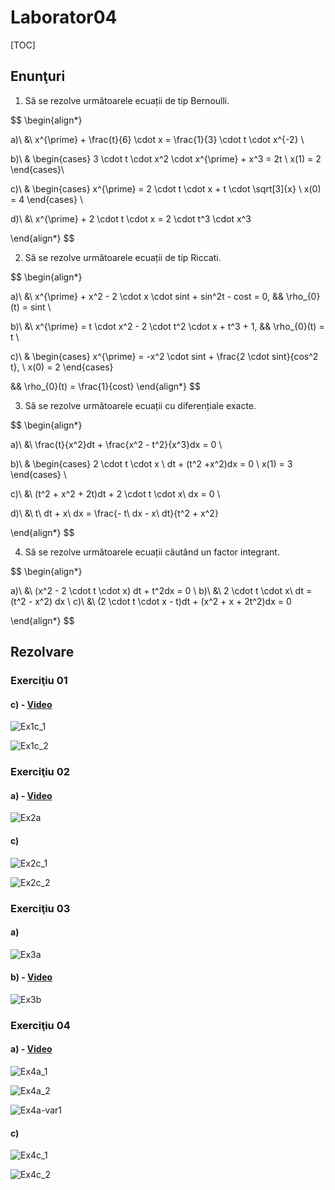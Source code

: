 # Laborator04

[TOC]

## Enunţuri

1. Să se rezolve următoarele ecuații de tip Bernoulli.

$$
\begin{align*}

a)\ &\ x^{\prime} + \frac{t}{6} \cdot x = \frac{1}{3} \cdot t \cdot x^{-2} \\

b)\ &
\begin{cases}
3 \cdot t \cdot x^2 \cdot x^{\prime} + x^3 = 2t \\
x(1) = 2
\end{cases}\\

c)\ &
\begin{cases}
x^{\prime} = 2 \cdot t \cdot x + t \cdot \sqrt[3]{x} \\
x(0) = 4
\end{cases} \\

d)\ &\ x^{\prime} + 2 \cdot t \cdot x = 2 \cdot t^3 \cdot x^3

\end{align*}
$$

2. Să se rezolve următoarele ecuații de tip Riccati.

$$
\begin{align*}

a)\ &\ x^{\prime} + x^2 - 2 \cdot x \cdot sint + sin^2t - cost = 0, && \rho_{0}(t) = sint \\

b)\ &\ x^{\prime} = t \cdot x^2 - 2 \cdot t^2 \cdot x + t^3 + 1, && \rho_{0}(t) = t \\

c)\ &
\begin{cases}
x^{\prime} = -x^2 \cdot sint + \frac{2 \cdot sint}{cos^2 t}, \\
x(0) = 2
\end{cases}

&& \rho_{0}(t) = \frac{1}{cost}
\end{align*}
$$

3. Să se rezolve următoarele ecuații cu diferențiale exacte. 

$$
\begin{align*}

a)\ &\ \frac{t}{x^2}dt + \frac{x^2 - t^2}{x^3}dx = 0 \\

b)\ &
\begin{cases}
2 \cdot t \cdot x \ dt + (t^2 +x^2)dx = 0 \\
x(1) = 3
\end{cases} \\

c)\ &\ (t^2 + x^2 + 2t)dt + 2 \cdot t \cdot x\ dx = 0 \\

d)\ &\ t\ dt + x\ dx = \frac{- t\ dx - x\ dt}{t^2 + x^2}

\end{align*}
$$

4. Să se rezolve următoarele ecuații căutând un factor integrant.

$$
\begin{align*}

a)\ &\ (x^2 - 2 \cdot t \cdot x) dt + t^2dx = 0 \\
b)\ &\ 2 \cdot t \cdot x\ dt = (t^2 - x^2) dx \\
c)\ &\ (2 \cdot t \cdot x - t)dt + (x^2 + x + 2t^2)dx = 0

\end{align*}
$$

## Rezolvare

### Exerciţiu 01

#### c) - [Video](./video/Ex1c.mp4)

![Ex1c_1](./img/Ex1c_1.png)

![Ex1c_2](./img/Ex1c_2.png)

### Exerciţiu 02

#### a) - [Video](./video/Ex2a.mp4)

![Ex2a](./img/Ex2a.png)

#### c)

![Ex2c_1](./img/Ex2c_1.png)

![Ex2c_2](./img/Ex2c_2.png)

### Exerciţiu 03

#### a)

![Ex3a](./img/Ex3a.png)

#### b) - [Video](./video/Ex3b.mp4)

![Ex3b](./img/Ex3b.png)

### Exerciţiu 04

#### a) - [Video](./video/Ex4a.mp4)

![Ex4a_1](./img/Ex4a_1.png)

![Ex4a_2](./img/Ex4a_2.png)

![Ex4a-var1](./img/Ex4a-var1.png)

#### c)

![Ex4c_1](./img/Ex4c_1.png)

![Ex4c_2](./img/Ex4c_2.png)


